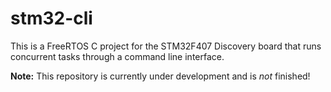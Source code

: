 # stm32-cli
This is a FreeRTOS C project for the STM32F407 Discovery board that runs concurrent tasks through a command line interface. 

**Note:** This repository is currently under development and is *not* finished!

<!-- ## Getting Started

### Dependencies
- Docker
- Visual Studio Code
- [Visual Studio Code Remote Development Extension](https://marketplace.visualstudio.com/items?itemName=ms-vscode-remote.vscode-remote-extensionpack)

### Installation
To install run `git clone --recurse-submodules https://github.com/lukezsmith/stm32-dev` to clone the repository.

Following installation, open the directory in Visual Studio Code. 

Once the directory has been opened in Visual Studio Code, re-open the directory using the provided Docker container. It will take a while to install.

After this, the template is ready to use. 

### Building
The template uses CMake to build the code. 
To automate the process there is a Makefile in the root directory which can be run to automate the build.

To build the code run `make build`.

### Flashing 
Included in the Makefile is a flash command to flash the program to the STM32.

To build and flash the code run `make`.
To flash only run `make flash`.

**NOTE:** I haven't yet implemented USB pass-through for flashing (or debugging) whilst in the development container so flashing will fail if ran in the container. A workaround is to simply run the flash command from your host machine after building the project in the container.


## References
I used a couple of different repositories to build this template:
- [fcayci/stm32f4-bare-metal](https://github.com/fcayci/stm32f4-bare-metal)
    - I borrowed a lot of the build settings, libraries and helper files from this repo.
- [astroesteban/tiva/dev](https://github.com/astroesteban/tiva-dev)
    - I borrowed the docker containerisation idea from this TM4C dev environment.
 -->
